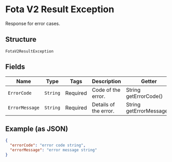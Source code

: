
# Fota V2 Result Exception

Response for error cases.

## Structure

`FotaV2ResultException`

## Fields

| Name | Type | Tags | Description | Getter | Setter |
|  --- | --- | --- | --- | --- | --- |
| `ErrorCode` | `String` | Required | Code of the error. | String getErrorCode() | setErrorCode(String errorCode) |
| `ErrorMessage` | `String` | Required | Details of the error. | String getErrorMessage() | setErrorMessage(String errorMessage) |

## Example (as JSON)

```json
{
  "errorCode": "error code string",
  "errorMessage": "error message string"
}
```

